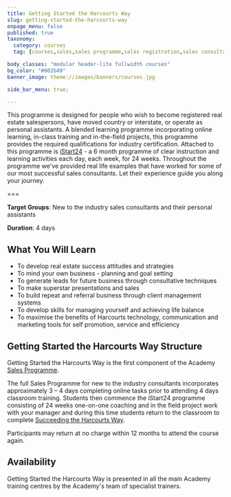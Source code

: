 ```yaml
---
title: Getting Started the Harcourts Way
slug: getting-started-the-harcourts-way
onpage_menu: false
published: true
taxonomy:
  category: courses
  tag: [courses,sales,sales programme,sales registration,sales consultants,administrators,buyer assistants,personal assistants]

body_classes: "modular header-lite fullwidth courses"
bg_color: "#002b49"
banner_image: theme://images/banners/courses.jpg

side_bar_menu: true;

---
```


This programme is designed for people who wish to become registered real estate salespersons, have moved country or interstate, or operate as personal assistants. A blended learning programme incorporating online learning, in-class training and in-the-field projects, this programme provides the required qualifications for industry certification. Attached to this programme is [iStart24](/courses/sales/istart24) - a 6 month programme of clear instruction and learning activities each day, each week, for 24 weeks. Throughout the programme we've provided real life examples that have worked for some of our most successful sales consultants. Let their experience guide you along your journey.

===

**Target Groups**: New to the industry sales consultants and their personal assistants

**Duration**: 4 days

## What You Will Learn
- To develop real estate success attitudes and strategies
- To mind your own business - planning and goal setting
- To generate leads for future business through consultative techniques
- To make superstar presentations and sales
- To build repeat and referral business through client management systems
- To develop skills for managing yourself and achieving life balance
- To maximise the benefits of Harcourts technology, communication and marketing tools for self promotion, service and efficiency

## Getting Started the Harcourts Way Structure
Getting Started the Harcourts Way is the first component of the Academy [Sales Programme](/courses/sales/sales-programme).

The full Sales Programme for new to the industry consultants incorporates approximately 3 – 4 days completing online tasks prior to attending 4 days classroom training. Students then commence the iStart24 programme consisting of 24 weeks one-on-one coaching and in the field project work with your manager and during this time students return to the classroom to complete [Succeeding the Harcourts Way](/courses/sales/sales-programme/succeeding-the-harcourts-way).

Participants may return at no charge within 12 months to attend the course again.

## Availability
Getting Started the Harcourts Way is presented in all the main Academy training centres by the Academy's team of specialist trainers.
